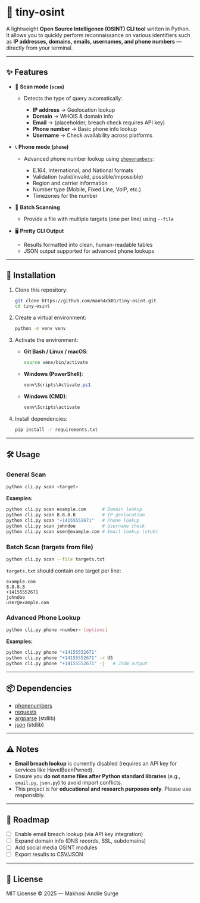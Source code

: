 # 📌 tiny-osint

A lightweight **Open Source Intelligence (OSINT) CLI tool** written in Python.
It allows you to quickly perform reconnaissance on various identifiers such as **IP addresses, domains, emails, usernames, and phone numbers** — directly from your terminal.

---

## ✨ Features

* 🔎 **Scan mode (`scan`)**

  * Detects the type of query automatically:

    * **IP address** → Geolocation lookup
    * **Domain** → WHOIS & domain info
    * **Email** → (placeholder, breach check requires API key)
    * **Phone number** → Basic phone info lookup
    * **Username** → Check availability across platforms

* 📞 **Phone mode (`phone`)**

  * Advanced phone number lookup using [`phonenumbers`](https://github.com/daviddrysdale/python-phonenumbers):

    * E.164, International, and National formats
    * Validation (valid/invalid, possible/impossible)
    * Region and carrier information
    * Number type (Mobile, Fixed Line, VoIP, etc.)
    * Timezones for the number

* 📂 **Batch Scanning**

  * Provide a file with multiple targets (one per line) using `--file`

* 🖥️ **Pretty CLI Output**

  * Results formatted into clean, human-readable tables
  * JSON output supported for advanced phone lookups

---

## 🚀 Installation

1. Clone this repository:

   ```bash
   git clone https://github.com/manh4ck01/tiny-osint.git
   cd tiny-osint
   ```

2. Create a virtual environment:

   ```bash
   python -m venv venv
   ```

3. Activate the environment:

   * **Git Bash / Linux / macOS**:

     ```bash
     source venv/bin/activate
     ```
   * **Windows (PowerShell)**:

     ```powershell
     venv\Scripts\Activate.ps1
     ```
   * **Windows (CMD)**:

     ```cmd
     venv\Scripts\activate
     ```

4. Install dependencies:

   ```bash
   pip install -r requirements.txt
   ```

---

## 🛠️ Usage

### General Scan

```bash
python cli.py scan <target>
```

**Examples:**

```bash
python cli.py scan example.com      # Domain lookup
python cli.py scan 8.8.8.8          # IP geolocation
python cli.py scan "+14155552671"   # Phone lookup
python cli.py scan johndoe          # Username check
python cli.py scan user@example.com # Email lookup (stub)
```

### Batch Scan (targets from file)

```bash
python cli.py scan --file targets.txt
```

`targets.txt` should contain one target per line:

```
example.com
8.8.8.8
+14155552671
johndoe
user@example.com
```

### Advanced Phone Lookup

```bash
python cli.py phone <number> [options]
```

**Examples:**

```bash
python cli.py phone "+14155552671"
python cli.py phone "+14155552671" -r US
python cli.py phone "+14155552671" -j   # JSON output
```

---

## 📦 Dependencies

* [phonenumbers](https://pypi.org/project/phonenumbers/)
* [requests](https://pypi.org/project/requests/)
* [argparse](https://docs.python.org/3/library/argparse.html) (stdlib)
* [json](https://docs.python.org/3/library/json.html) (stdlib)

---

## ⚠️ Notes

* **Email breach lookup** is currently disabled (requires an API key for services like HaveIBeenPwned).
* Ensure you **do not name files after Python standard libraries** (e.g., `email.py`, `json.py`) to avoid import conflicts.
* This project is for **educational and research purposes only**. Please use responsibly.

---

## 📝 Roadmap

* [ ] Enable email breach lookup (via API key integration)
* [ ] Expand domain info (DNS records, SSL, subdomains)
* [ ] Add social media OSINT modules
* [ ] Export results to CSV/JSON

---

## 📜 License

MIT License © 2025 — Makhosi Andile Surge
